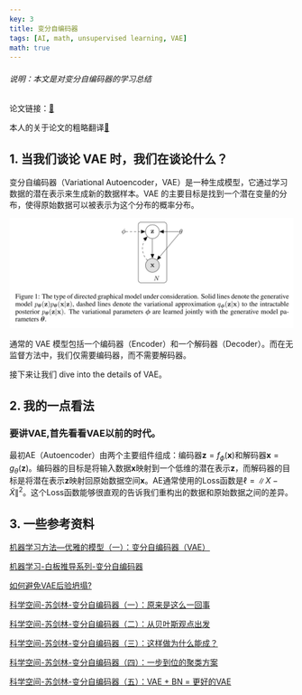 ```yaml
---
key: 3
title: 变分自编码器
tags: [AI, math, unsupervised learning, VAE]
math: true
---
```


###### 说明：本文是对变分自编码器的学习总结

<!-- more -->

论文链接：[🔗](https://arxiv.org/abs/1312.6114)

本人的关于论文的粗略翻译[🔗](/2025/04/15/1312.6114v11)

## 1. 当我们谈论 VAE 时，我们在谈论什么？

变分自编码器（Variational Autoencoder，VAE）是一种生成模型，它通过学习数据的潜在表示来生成新的数据样本。VAE 的主要目标是找到一个潜在变量的分布，使得原始数据可以被表示为这个分布的概率分布。

![](/assets/images/vae.png)

通常的 VAE 模型包括一个编码器（Encoder）和一个解码器（Decoder）。而在无监督方法中，我们仅需要编码器，而不需要解码器。

接下来让我们 dive into the details of VAE。


## 2. 我的一点看法

### 要讲VAE,首先看看VAE以前的时代。
最初AE（Autoencoder）由两个主要组件组成：编码器$\mathbf{z}=f_{\phi}(\mathbf{x})$和解码器$\mathbf{x}=g_{\theta}(\mathbf{z})$。编码器的目标是将输入数据$\mathbf{x}$映射到一个低维的潜在表示$\mathbf{z}$，而解码器的目标是将潜在表示$\mathbf{z}$映射回原始数据空间$\mathbf{x}$。AE通常使用的Loss函数是$\ell=\|X-\tilde{X}\|^2$。这个Loss函数能够很直观的告诉我们重构出的数据和原始数据之间的差异。

## 3. 一些参考资料

[机器学习方法—优雅的模型（一）：变分自编码器（VAE）](https://zhuanlan.zhihu.com/p/348498294)

[机器学习-白板推导系列-变分自编码器](https://www.bilibili.com/video/BV1aE411o7qd/?p=170)

[如何避免VAE后验坍塌?](https://zhuanlan.zhihu.com/p/389295612)

[科学空间-苏剑林-变分自编码器（一）：原来是这么一回事](https://spaces.ac.cn/archives/5253)

[科学空间-苏剑林-变分自编码器（二）：从贝叶斯观点出发](https://spaces.ac.cn/archives/5343)

[科学空间-苏剑林-变分自编码器（三）：这样做为什么能成？](https://spaces.ac.cn/archives/5383)

[科学空间-苏剑林-变分自编码器（四）：一步到位的聚类方案](https://spaces.ac.cn/archives/5887)

[科学空间-苏剑林-变分自编码器（五）：VAE + BN = 更好的VAE](https://spaces.ac.cn/archives/7381)